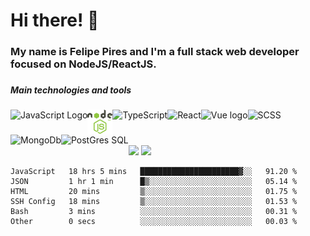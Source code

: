 # Hi there! :hatching_chick:
### My name is Felipe Pires and I'm a full stack web developer focused on NodeJS/ReactJS.
### 

##### Main technologies and tools
<img align="left" alt ="JavaScript Logo" height="40px" src="https://upload.wikimedia.org/wikipedia/commons/thumb/9/99/Unofficial_JavaScript_logo_2.svg/512px-Unofficial_JavaScript_logo_2.svg.png" />

<img align="left" alt="NodeJS" height="40px" src="https://github.com/anythingcodes/slack-emoji-for-techies/blob/gh-pages/emoji/nodejs.png?raw=true" />

<img align="left" alt="TypeScript" height="40px" src="https://upload.wikimedia.org/wikipedia/commons/thumb/4/4c/Typescript_logo_2020.svg/2048px-Typescript_logo_2020.svg.png" />

<img align="left" alt="React" height="40px" src="https://cdn.worldvectorlogo.com/logos/react-1.svg" />

<img align="left" alt="Vue logo" height="40px" src="https://upload.wikimedia.org/wikipedia/commons/thumb/9/95/Vue.js_Logo_2.svg/1184px-Vue.js_Logo_2.svg.png" />

<img align="left" alt="SCSS" height="40px" src="https://upload.wikimedia.org/wikipedia/commons/thumb/9/96/Sass_Logo_Color.svg/512px-Sass_Logo_Color.svg.png" />

<img align="left" alt="MongoDb" height="40px" src="https://d33wubrfki0l68.cloudfront.net/4b27b5bdd5af913e7b5ccc0139cad7fce72ee93b/ab559/img/integrations/mongodb.png" />

<img align="left" alt="PostGres SQL" height="40px" src="https://upload.wikimedia.org/wikipedia/commons/thumb/2/29/Postgresql_elephant.svg/1200px-Postgresql_elephant.svg.png" />

<br />

# 

<img height="180em" styles="border-radius: 4px;" src="https://media.giphy.com/media/heIX5HfWgEYlW/giphy.gif" /> <img height="180em" src="https://github-readme-stats.vercel.app/api?username=FlipsBr&show_icons=true&hide_border=true&&count_private=true&include_all_commits=true" />

<!--START_SECTION:waka-->

```text
JavaScript   18 hrs 5 mins   ██████████████████████▓░░   91.20 %
JSON         1 hr 1 min      █▒░░░░░░░░░░░░░░░░░░░░░░░   05.14 %
HTML         20 mins         ▒░░░░░░░░░░░░░░░░░░░░░░░░   01.75 %
SSH Config   18 mins         ▒░░░░░░░░░░░░░░░░░░░░░░░░   01.53 %
Bash         3 mins          ░░░░░░░░░░░░░░░░░░░░░░░░░   00.31 %
Other        0 secs          ░░░░░░░░░░░░░░░░░░░░░░░░░   00.03 %
```

<!--END_SECTION:waka-->


<!--
**FlipsBr/FlipsBr** is a ✨ _special_ ✨ repository because its `README.md` (this file) appears on your GitHub profile.

Here are some ideas to get you started:

- 🔭 I’m currently working on ...
- 🌱 I’m currently learning ...
- 👯 I’m looking to collaborate on ...
- 🤔 I’m looking for help with ...
- 💬 Ask me about ...
- 📫 How to reach me: ...
- 😄 Pronouns: ...
- ⚡ Fun fact: ...
-->
